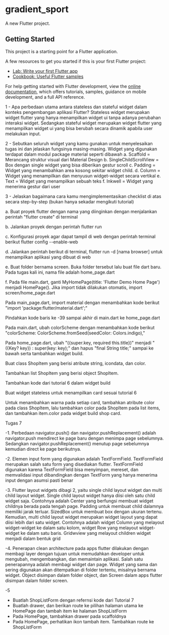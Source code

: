 # gradient_sport

A new Flutter project.

## Getting Started

This project is a starting point for a Flutter application.

A few resources to get you started if this is your first Flutter project:

- [Lab: Write your first Flutter app](https://docs.flutter.dev/get-started/codelab)
- [Cookbook: Useful Flutter samples](https://docs.flutter.dev/cookbook)

For help getting started with Flutter development, view the
[online documentation](https://docs.flutter.dev/), which offers tutorials,
samples, guidance on mobile development, and a full API reference.


1 - Apa perbedaan utama antara stateless dan stateful widget dalam konteks pengembangan aplikasi Flutter?
Stateless widget merupakan widget flutter yang hanya menampilkan widget ui tanpa adanya perubahan interaksi widget. Sedangkan stateful widget merupakan widget flutter yang menampilkan widget ui yang bisa berubah secara dinamik apabila user melakukan input.

2 - Sebutkan seluruh widget yang kamu gunakan untuk menyelesaikan tugas ini dan jelaskan fungsinya masing-masing.
Widget yang digunakan terdapat dalam modul package material seperti dibawah
a. Scaffold = Merancang struktur visual dari Material Design
b. SingleChildScrollView = Box dengan single widget yang bisa diberikan gestur scroll
c. Padding = Widget yang menambahkan area kosong sekitar widget child.
d. Column = Widget yang menampilkan dan menyusun widget-widget secara vertikal
e. Text = Widget yang menampilkan sebuah teks
f. Inkwell = Widget yang menerima gestur dari user 

3 - Jelaskan bagaimana cara kamu mengimplementasikan checklist di atas secara step-by-step (bukan hanya sekadar mengikuti tutorial)

a. Buat proyek flutter dengan nama yang diinginkan dengan menjalankan perintah "flutter create" di terminal

b. Jalankan proyek dengan perintah flutter run

c. Konfigurasi proyek agar dapat tampil di web dengan perintah terminal berikut flutter config --enable-web

d. Jalankan perintah berikut di terminal, flutter run -d [nama browser] untuk menampilkan aplikasi yang dibuat di web

e. Buat folder bernama screen. Buka folder tersebut lalu buat file dart baru. Pada tugas kali ini, nama file adalah home_page.dart

f. Pada file main.dart, ganti MyHomePage(title: 'Flutter Demo Home Page') menjadi HomePage(). Jika import tidak dilakukan otomatis, import 
screen/home_page.dart

Pada main_page.dart, import material dengan menambahkan kode berikut "import 'package:flutter/material.dart';"

Pindahkan kode baris ke -39 sampai akhir di main.dart ke home_page.dart

Pada main.dart, ubah colorScheme dengan menambahkan kode berikut "colorScheme: ColorScheme.fromSeed(seedColor: Colors.indigo),"

Pada home_page.dart, ubah "({super.key, required this.title})" menjadi " ({Key? key}) : super(key: key);" dan hapus "final String title;" sampai ke bawah serta tambahkan widget build.

Buat class ShopItem yang berisi atribute string, icondata, dan color.

Tambahkan list ShopItem yang berisi object ShopItem.

Tambahkan kode dari tutorial 6 dalam widget build

Buat widget stateless untuk menampilkan card sesuai tutorial 6

Untuk menambahkan warna pada setiap card, tambahkan atribute color pada class ShopItem, lalu tambahkan color pada ShopItem pada list items, dan tambahkan item.color pada widget build shop card.

Tugas 7

-1. Perbedaan navigator.push() dan navigator.pushReplacement() adalah navigator.push mendirect ke page baru dengan menimpa page sebelumnya. Sedangkan navigator.pushReplacement() menutup page sebelumnya kemudian direct ke page berikutnya.

-2. Elemen input form yang digunakan adalah TextFormField. TextFormField merupakan salah satu form yang disediakan flutter. TextFormField digunakan karena TextFormField bisa menyimpan, mereset, dan memvalidasi input dibandingkan dengan TextForm yang hanya menerima input dengan asumsi pasti benar

-3. Flutter layout widgets dibagi 2, yaitu single child layout widget dan multi child layout widget. Single child layout widget hanya diisi oleh satu child widget saja. Contohnya adalah Center yang berfungsi membuat widget childnya berada pada tengah page. Padding untuk membuat child dalamnya memiliki jarak terluar. SizedBox untuk membuat box dengan ukuran tertenu. Kemudian, multi child layout widget merupakan widget layout yang dapat diisi lebih dari satu widget. Contohnya adalah widget Column yang melayout widget-widget ke dalam satu kolom, widget Row yang melayout widget-widget ke dalam satu baris. Gridwview yang melayout children widget menjadi dalam bentuk grid

-4. Penerapan clean architecture pada apps flutter dilakukan dengan membagi layer dengan tujuan untuk memudahkan developer untuk mengubah, mengembangkan, dan memaintain aplikasi. Salah satu penerapannya adalah membagi widget dan page. Widget yang sama dan sering digunakan akan ditempatkan di folder tertentu, misalnya bernama widget. Object disimpan dalam folder object, dan Screen dalam apps flutter disimpan dalam folder screen. 

-5 
- Buatlah ShopListForm dengan refernsi kode dari Tutorial 7
- Buatlah drawer, dan berikan route ke pilihan halaman utama ke HomePage dan tambah item ke halaman ShopListForm
- Pada HomePage, tambahkan drawer pada scaffoldnya
- Pada HomePage, perhatikan ikon tambah item. Tambahkan route ke ShopListForm


